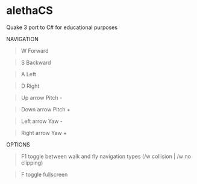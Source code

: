 # alethaCS
Quake 3 port to C# for educational purposes



NAVIGATION


> W Forward

> S Backward

> A Left

> D Right


> Up arrow    Pitch -

> Down arrow  Pitch +

> Left arrow  Yaw -

> Right arrow Yaw +




OPTIONS


> F1 toggle between walk and fly navigation types (/w collision | /w no clipping)

> F  toggle fullscreen 
